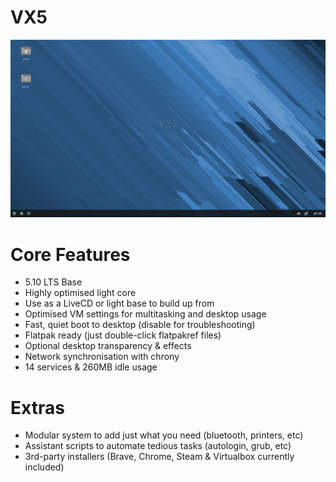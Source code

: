 # VX5
<img src="https://github.com/dessington/VX5/blob/main/vx5-lts.png" width="680">

# Core Features
- 5.10 LTS Base
- Highly optimised light core
- Use as a LiveCD or light base to build up from
- Optimised VM settings for multitasking and desktop usage
- Fast, quiet boot to desktop (disable for troubleshooting)
- Flatpak ready (just double-click flatpakref files)
- Optional desktop transparency & effects
- Network synchronisation with chrony
- 14 services & 260MB idle usage

# Extras
- Modular system to add just what you need (bluetooth, printers, etc)
- Assistant scripts to automate tedious tasks (autologin, grub, etc)
- 3rd-party installers (Brave, Chrome, Steam & Virtualbox currently included)
